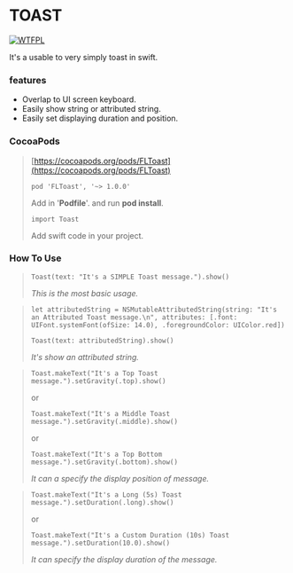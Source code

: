 # TOAST

[![WTFPL](http://www.wtfpl.net/wp-content/uploads/2012/12/wtfpl-badge-1.png)](http://www.wtfpl.net)

It's a usable to very simply toast in swift.

### **features**
  - Overlap to UI screen keyboard.
  - Easily show string or attributed string.
  - Easily set displaying duration and position.

### **CocoaPods**
> [https://cocoapods.org/pods/FLToast](https://cocoapods.org/pods/FLToast)
>
> ``` pod 'FLToast', '~> 1.0.0' ```
>
> Add in '**Podfile**'. and run **pod install**.
>
> ``` import Toast ```
>
> Add swift code in your project.

### **How To Use**
> ``` Toast(text: "It's a SIMPLE Toast message.").show() ```
>
> *This is the most basic usage.*

> ``` let attributedString = NSMutableAttributedString(string: "It's an Attributed Toast message.\n", attributes: [.font: UIFont.systemFont(ofSize: 14.0), .foregroundColor: UIColor.red]) ```
>
> ``` Toast(text: attributedString).show() ```
>
> *It's show an attributed string.*

> ``` Toast.makeText("It's a Top Toast message.").setGravity(.top).show() ```
>
> or
>
> ``` Toast.makeText("It's a Middle Toast message.").setGravity(.middle).show() ```
>
> or
>
>``` Toast.makeText("It's a Top Bottom message.").setGravity(.bottom).show() ```
>
> *It can a specify the display position of message.*

> ``` Toast.makeText("It's a Long (5s) Toast message.").setDuration(.long).show() ```
>
> or
>
>``` Toast.makeText("It's a Custom Duration (10s) Toast message.").setDuration(10.0).show() ```
>
> *It can specify the display duration of the message.*
